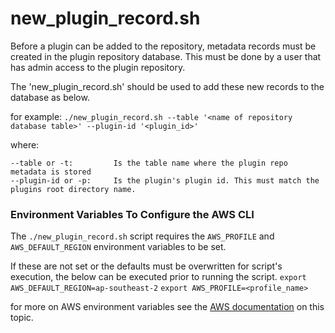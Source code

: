
# new_plugin_record.sh
Before a plugin can be added to the repository, metadata records must be created in the plugin 
repository database. This must be done by a user that has admin access to the plugin repository.

The 'new_plugin_record.sh' should be used to add these new records to the database as below.

for example:
`./new_plugin_record.sh --table '<name of repository database table>' --plugin-id '<plugin_id>'`

where: 
```
--table or -t:         Is the table name where the plugin repo metadata is stored
--plugin-id or -p:     Is the plugin's plugin id. This must match the plugins root directory name. 
```

### Environment Variables To Configure the AWS CLI
The `./new_plugin_record.sh` script requires the `AWS_PROFILE` and `AWS_DEFAULT_REGION` 
environment variables to be set. 

If these are not set or the defaults must be overwritten for script's execution, the below can 
be executed prior to running the script.
`export AWS_DEFAULT_REGION=ap-southeast-2`
`export AWS_PROFILE=<profile_name>`

for more on AWS environment variables see the [AWS documentation](https://docs.aws.amazon.com/cli/latest/userguide/cli-configure-envvars.html)
 on this topic.